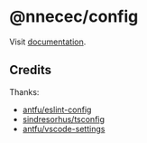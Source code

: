 # @nnecec/config

Visit [documentation](https://config-curation.vercel.app).

## Credits

Thanks:

- [antfu/eslint-config](https://github.com/antfu/eslint-config)
- [sindresorhus/tsconfig](https://github.com/sindresorhus/tsconfig)
- [antfu/vscode-settings](https://github.com/antfu/vscode-settings)
